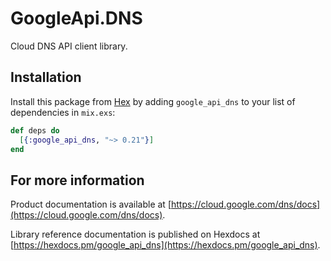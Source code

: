 # GoogleApi.DNS

Cloud DNS API client library.



## Installation

Install this package from [Hex](https://hex.pm) by adding
`google_api_dns` to your list of dependencies in `mix.exs`:

```elixir
def deps do
  [{:google_api_dns, "~> 0.21"}]
end
```

## For more information

Product documentation is available at [https://cloud.google.com/dns/docs](https://cloud.google.com/dns/docs).

Library reference documentation is published on Hexdocs at
[https://hexdocs.pm/google_api_dns](https://hexdocs.pm/google_api_dns).
